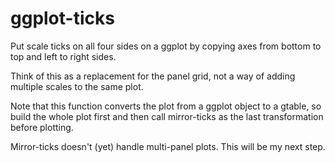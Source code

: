 ggplot-ticks
============

Put scale ticks on all four sides on a ggplot by copying axes from bottom to top and left to right sides.


Think of this as a replacement for the panel grid, not a way of adding multiple scales to the same plot. 

Note that this function converts the plot from a ggplot object to a gtable, 
so build the whole plot first and then call mirror-ticks as the last transformation before plotting.

Mirror-ticks doesn't (yet) handle multi-panel plots. This will be my next step.
